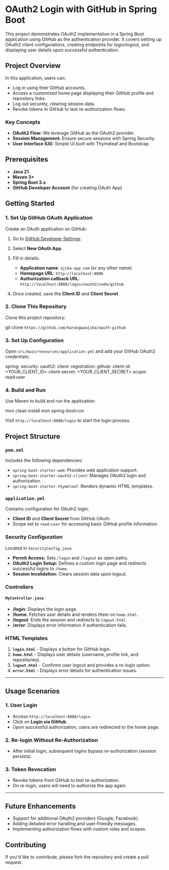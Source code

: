 # OAuth2 Login with GitHub in Spring Boot

This project demonstrates OAuth2 implementation in a Spring Boot application using GitHub as the authentication provider. It covers setting up OAuth2 client configurations, creating endpoints for login/logout, and displaying user details upon successful authentication.

## Project Overview

In this application, users can:
- Log in using their GitHub accounts.
- Access a customized home page displaying their GitHub profile and repository links.
- Log out securely, clearing session data.
- Revoke tokens in GitHub to test re-authorization flows.

### Key Concepts

- **OAuth2 Flow:** We leverage GitHub as the OAuth2 provider.
- **Session Management:** Ensure secure sessions with Spring Security.
- **User Interface (UI):** Simple UI built with Thymeleaf and Bootstrap.

## Prerequisites

- **Java 21**
- **Maven 3+**
- **Spring Boot 3.x**
- **GitHub Developer Account** (for creating OAuth App)

## Getting Started

### 1. Set Up GitHub OAuth Application

Create an OAuth application on GitHub:

1. Go to [GitHub Developer Settings](https://github.com/settings/developers).
2. Select **New OAuth App**.
3. Fill in details:
    - **Application name**: `ajika-app.com` (or any other name)
    - **Homepage URL**: `http://localhost:8080`
    - **Authorization callback URL**: `http://localhost:8080/login/oauth2/code/github`

4. Once created, save the **Client ID** and **Client Secret**.

### 2. Clone This Repository

Clone this project repository:

git clone `https://github.com/karangwaajika/oauth-github`


### 3. Set Up Configuration

Open `src/main/resources/application.yml` and add your GitHub OAuth2 credentials:

spring:
security:
oauth2:
client:
registration:
github:
client-id: <YOUR_CLIENT_ID>
client-secret: <YOUR_CLIENT_SECRET>
scope: read:user

### 4. Build and Run

Use Maven to build and run the application:

mvn clean install
mvn spring-boot:run

Visit `http://localhost:8080/login` to start the login process.

## Project Structure

### `pom.xml`

Includes the following dependencies:

- `spring-boot-starter-web`: Provides web application support.
- `spring-boot-starter-oauth2-client`: Manages OAuth2 login and authorization.
- `spring-boot-starter-thymeleaf`: Renders dynamic HTML templates.

### `application.yml`

Contains configuration for OAuth2 login:

- **Client ID** and **Client Secret** from GitHub OAuth.
- Scope set to `read:user` for accessing basic GitHub profile information.

### Security Configuration

Located in `SecurityConfig.java`:

- **Permit Access:** Sets `/login` and `/logout` as open paths.
- **OAuth2 Login Setup:** Defines a custom login page and redirects successful logins to `/home`.
- **Session Invalidation:** Clears session data upon logout.

### Controllers

#### `MyController.java`

- **/login**: Displays the login page.
- **/home**: Fetches user details and renders them on `home.html`.
- **/logout**: Ends the session and redirects to `logout.html`.
- **/error**: Displays error information if authentication fails.

### HTML Templates

1. **`login.html`** - Displays a button for GitHub login.
2. **`home.html`** - Displays user details (username, profile link, and repositories).
3. **`logout.html`** - Confirms user logout and provides a re-login option.
4. **`error.html`** - Displays error details for authentication issues.

---

## Usage Scenarios

### 1. User Login

- Access `http://localhost:8080/login`.
- Click on **Login via GitHub**.
- Upon successful authorization, users are redirected to the home page.

### 2. Re-login Without Re-Authorization

- After initial login, subsequent logins bypass re-authorization (session persists).

### 3. Token Revocation

- Revoke tokens from GitHub to test re-authorization.
- On re-login, users will need to authorize the app again.

---

## Future Enhancements

- Support for additional OAuth2 providers (Google, Facebook).
- Adding detailed error handling and user-friendly messages.
- Implementing authorization flows with custom roles and scopes.

## Contributing

If you'd like to contribute, please fork the repository and create a pull request. 
